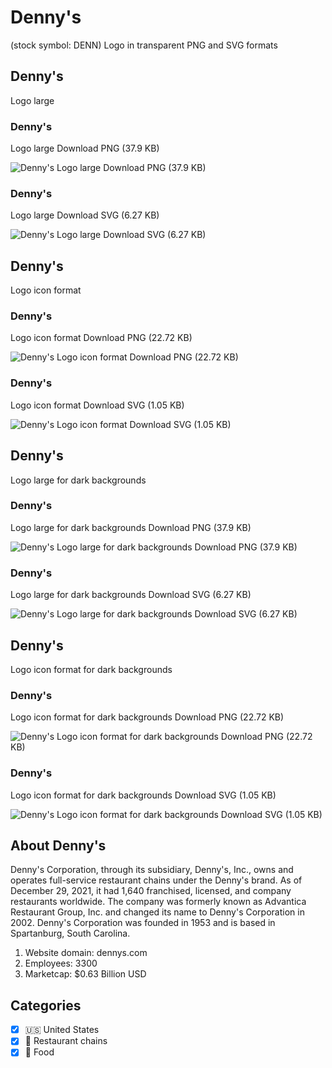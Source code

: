 # Denny's
 (stock symbol: DENN) Logo in transparent PNG and SVG formats

## Denny's
 Logo large

### Denny's
 Logo large Download PNG (37.9 KB)

![Denny's
 Logo large Download PNG (37.9 KB)](/img/orig/DENN_BIG-c9a931d8.png)

### Denny's
 Logo large Download SVG (6.27 KB)

![Denny's
 Logo large Download SVG (6.27 KB)](/img/orig/DENN_BIG-a960f24c.svg)

## Denny's
 Logo icon format

### Denny's
 Logo icon format Download PNG (22.72 KB)

![Denny's
 Logo icon format Download PNG (22.72 KB)](/img/orig/DENN-0a247f4b.png)

### Denny's
 Logo icon format Download SVG (1.05 KB)

![Denny's
 Logo icon format Download SVG (1.05 KB)](/img/orig/DENN-5fb000f3.svg)

## Denny's
 Logo large for dark backgrounds

### Denny's
 Logo large for dark backgrounds Download PNG (37.9 KB)

![Denny's
 Logo large for dark backgrounds Download PNG (37.9 KB)](/img/orig/DENN_BIG.D-2141bec4.png)

### Denny's
 Logo large for dark backgrounds Download SVG (6.27 KB)

![Denny's
 Logo large for dark backgrounds Download SVG (6.27 KB)](/img/orig/DENN_BIG.D-0a92e60a.svg)

## Denny's
 Logo icon format for dark backgrounds

### Denny's
 Logo icon format for dark backgrounds Download PNG (22.72 KB)

![Denny's
 Logo icon format for dark backgrounds Download PNG (22.72 KB)](/img/orig/DENN.D-6b2ed12c.png)

### Denny's
 Logo icon format for dark backgrounds Download SVG (1.05 KB)

![Denny's
 Logo icon format for dark backgrounds Download SVG (1.05 KB)](/img/orig/DENN.D-76ca0acb.svg)

## About Denny's


Denny's Corporation, through its subsidiary, Denny's, Inc., owns and operates full-service restaurant chains under the Denny's brand. As of December 29, 2021, it had 1,640 franchised, licensed, and company restaurants worldwide. The company was formerly known as Advantica Restaurant Group, Inc. and changed its name to Denny's Corporation in 2002. Denny's Corporation was founded in 1953 and is based in Spartanburg, South Carolina.

1. Website domain: dennys.com
2. Employees: 3300
3. Marketcap: $0.63 Billion USD


## Categories
- [x] 🇺🇸 United States
- [x] 🍔 Restaurant chains
- [x] 🍴 Food
